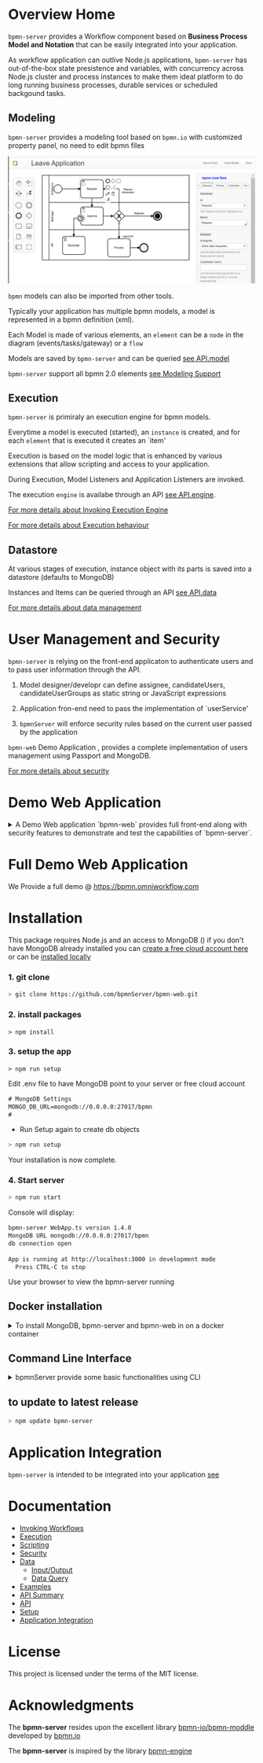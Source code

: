 # Overview Home

`bpmn-server` provides a Workflow component based on **Business Process Model and Notation** that can be easily integrated into your application.


As workflow application can outlive Node.js applications, `bpmn-server` has out-of-the-box state presistence and variables, with concurrency across Node.js cluster and process instances
to make them ideal platform to do long running business processes, durable services or scheduled backgound tasks.


## Modeling
`bpmn-server` provides a modeling tool based on `bpmn.io` with customized property panel, no need to edit bpmn files

![](./docs/images/Modeler.png)

`bpmn` models can also be imported from other tools.

Typically your application has multiple bpmn models, a model is represented in a bpmn definition (xml).

Each Model is made of various elements, an `element` can be a `node` in the diagram (events/tasks/gateway) or a  `flow`

Models are saved by `bpmn-server` and can be queried [see API.model](https://bpmnserver.github.io/bpmn-server/api/interfaces/IAPIModel)

`bpmn-server` support all bpmn 2.0 elements [see Modeling Support](https://bpmnserver.github.io/bpmn-server/examples)

## Execution
`bpmn-server` is primiraly an execution engine for bpmn models.

Everytime a model is executed (started), an `instance` is created, and for each `element` that is executed it creates an `item' 

Execution is based on the model logic that is enhanced by various extensions that allow scripting and access to your application.

During Execution, Model Listeners and Application Listeners are invoked.

The execution `engine` is availabe through an API [see API.engine](https://bpmnserver.github.io/bpmn-server/api/interfaces/IAPIEngine).

[For more details about Invoking Execution Engine](https://bpmnserver.github.io/bpmn-server/invokation)

[For more details about Execution behaviour](https://bpmnserver.github.io/bpmn-server/execution)

## Datastore

At various stages of execution, instance object with its parts is saved into a datastore (defaults to MongoDB)

Instances and Items can be queried through an API [see API.data](https://bpmnserver.github.io/bpmn-server/api/interfaces/IAPIData)

[For more details about data management](https://bpmnserver.github.io/bpmn-server/data)

# User Management and Security

`bpmn-server` is relying on the front-end applicaton to authenticate users and to pass user information through the API.
1. Model designer/developr can define assignee, candidateUsers, candidateUserGroups as static string or JavaScript expressions

2. Application fron-end need to pass the implementation of `userService' 
  
3. `bpmnServer` will enforce security rules based on the current user passed by the application

`bpmn-web` Demo Application , provides a complete implementation of users management using Passport and MongoDB.

[For more details about security](https://bpmnserver.github.io/bpmn-server/security)

# Demo Web Application

<details>
<summary>
A Demo Web application `bpmn-web` provides full front-end along with security features to demonstrate and test the capabilities of `bpmn-server`.
</summary>

The web app provides:
- Presistent Modeling tool, using bpmn.io 
- Model property panel supporting all features of `bpmn-server` , no need to edit bpmn file
- Execution with input form for defined fields

![](./docs/images/inputFields.png)

- List of outstanding/recent tasks and workflow
- Viewing of `instance` details

![](./docs/images/instance-details1.png)

- View of Model specification
![](./docs/images/instance-details2.png)

</details>

# Full Demo Web Application

We Provide a full demo @ https://bpmn.omniworkflow.com

# Installation

This package requires Node.js and an access to MongoDB ()
if you don't have MongoDB already installed you can [create a free cloud account here](http://bit.ly/cyd-atlas) or can be [installed locally](https://www.mongodb.com/docs/manual/installation/)

### 1. git clone
```sh
> git clone https://github.com/bpmnServer/bpmn-web.git
```
### 2. install packages
```
> npm install
``````
### 3. setup the app
```
> npm run setup
```
 
Edit .env file to have MongoDB point to your server or free cloud account

```env
# MongoDB Settings
MONGO_DB_URL=mongodb://0.0.0.0:27017/bpmn
#
```
- Run Setup again to create db objects

```sh
> npm run setup
```

Your installation is now complete.

### 4. Start server

```sh
> npm run start
```

Console will display:

```text
bpmn-server WebApp.ts version 1.4.0
MongoDB URL mongodb://0.0.0.0:27017/bpmn
db connection open

App is running at http://localhost:3000 in development mode
  Press CTRL-C to stop
```

Use your browser to view the bpmn-server running

## Docker installation
<details>
<summary>
To install MongoDB, bpmn-server and bpmn-web in on a docker container
</summary>

#### 1. Create a folder , cd to folder
#### 2. Create a `docker-compose.yml` as follows:
```
version: "3.7"
name: bpmn-server
services:
 bpmn-web:
    image: ralphhanna/bpmn-web
    command: sh -c "
        npm run setup &&
        npm run start"
    ports:
      - 3000:3000
    volumes:
      - 'app:/app'      
    depends_on:
      - mongo      
 mongo:
   image: mongo
   ports:
     - 27017:27017
   volumes:
     - mongodb:/data/db
volumes:
  mongodb:
    driver: local
    driver_opts:
      type: 'none'
      o: 'bind'
      device: './mongodb_volume'    
  app:
    driver: local
    driver_opts:
      type: 'none'
      o: 'bind'
      device: './bpmn_server_volume'    

```
#### 3. start the container `docker compose up -d`

</details>

## Command Line Interface
<details>
<summary>
bpmnServer provide some basic functionalities using CLI
</summary>

```sh
>npm run cli


server started..
Commands:
        q       to quit
        s       start process
        lo      list outstanding items
        li      list items
        l       list instances for a process
        di      display Instance information
        i       Invoke Task
        sgl     Signal Task
        msg     Message Task
        d       delete instnaces
        lm      List of Models
        lme     List of Models
        ck      Check locked instnaces
        re      Recover hung processes
        lu      List Users
        spw     Set User Password
        ?       repeat this list
Enter Command, q to quit, or ? to list commands
>
```

</details>

## to update to latest release

```sh
> npm update bpmn-server
```
# Application Integration

`bpmn-server` is intended to be integrated into your application [see](https://bpmnserver.github.io/bpmn-server/customization)

# Documentation

- [Invoking Workflows](https://bpmnserver.github.io/bpmn-server/invokation) 
- [Execution](https://bpmnserver.github.io/bpmn-server/execution) 
- [Scripting](https://bpmnserver.github.io/bpmn-server/scripting) 
- [Security](https://bpmnserver.github.io/bpmn-server/security)
- [Data](https://bpmnserver.github.io/bpmn-server/data)
  -  [Input/Output](https://bpmnserver.github.io/bpmn-server/data#input-output-data)
  -  [Data Query](https://bpmnserver.github.io/bpmn-server/data#dataQuery) 
- [Examples](https://bpmnserver.github.io/bpmn-server/examples)
- [API Summary](https://bpmnserver.github.io/bpmn-server/api-summary)
- [API](https://bpmnserver.github.io/bpmn-server/api) 
- [Setup](https://bpmnserver.github.io/bpmn-server/setup) 
- [Application Integration](https://bpmnserver.github.io/bpmn-server/customization) 

# License

This project is licensed under the terms of the MIT license.

# Acknowledgments

The **bpmn-server** resides upon the excellent library [bpmn-io/bpmn-moddle](https://github.com/bpmn-io/bpmn-moddle) developed by [bpmn.io](http://bpmn.io/)

The **bpmn-server** is inspired by the library [bpmn-engine](https://github.com/paed01/bpmn-engine)

